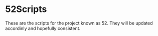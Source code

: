 52Scripts
=========

These are the scripts for the project known as 52. They will be updated accordinly and hopefully consistent.